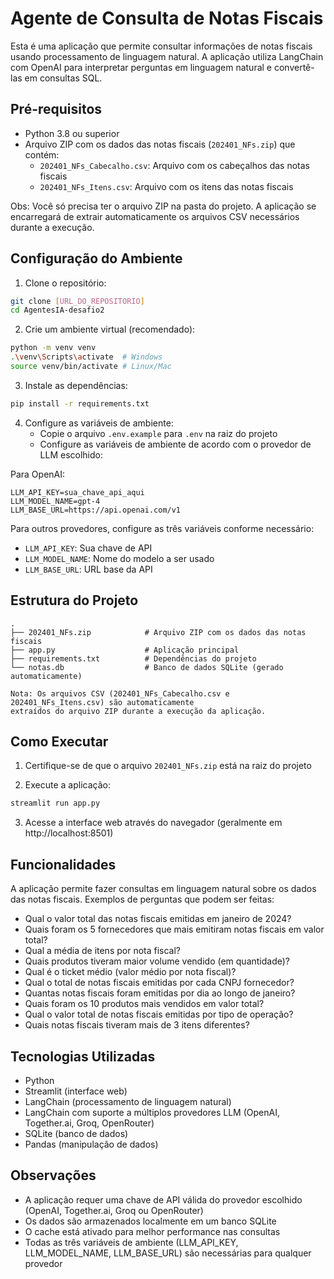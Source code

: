# Agente de Consulta de Notas Fiscais

Esta é uma aplicação que permite consultar informações de notas fiscais usando processamento de linguagem natural. A aplicação utiliza LangChain com OpenAI para interpretar perguntas em linguagem natural e convertê-las em consultas SQL.

## Pré-requisitos

- Python 3.8 ou superior
- Arquivo ZIP com os dados das notas fiscais (`202401_NFs.zip`) que contém:
  - `202401_NFs_Cabecalho.csv`: Arquivo com os cabeçalhos das notas fiscais
  - `202401_NFs_Itens.csv`: Arquivo com os itens das notas fiscais
  
Obs: Você só precisa ter o arquivo ZIP na pasta do projeto. A aplicação se encarregará de extrair automaticamente os arquivos CSV necessários durante a execução.

## Configuração do Ambiente

1. Clone o repositório:
```bash
git clone [URL_DO_REPOSITORIO]
cd AgentesIA-desafio2
```

2. Crie um ambiente virtual (recomendado):
```bash
python -m venv venv
.\venv\Scripts\activate  # Windows
source venv/bin/activate # Linux/Mac
```

3. Instale as dependências:
```bash
pip install -r requirements.txt
```

4. Configure as variáveis de ambiente:
   - Copie o arquivo `.env.example` para `.env` na raiz do projeto
   - Configure as variáveis de ambiente de acordo com o provedor de LLM escolhido:

Para OpenAI:
```env
LLM_API_KEY=sua_chave_api_aqui
LLM_MODEL_NAME=gpt-4
LLM_BASE_URL=https://api.openai.com/v1
```

Para outros provedores, configure as três variáveis conforme necessário:
- `LLM_API_KEY`: Sua chave de API
- `LLM_MODEL_NAME`: Nome do modelo a ser usado
- `LLM_BASE_URL`: URL base da API

## Estrutura do Projeto

```
.
├── 202401_NFs.zip            # Arquivo ZIP com os dados das notas fiscais
├── app.py                    # Aplicação principal
├── requirements.txt          # Dependências do projeto
└── notas.db                  # Banco de dados SQLite (gerado automaticamente)

Nota: Os arquivos CSV (202401_NFs_Cabecalho.csv e 202401_NFs_Itens.csv) são automaticamente 
extraídos do arquivo ZIP durante a execução da aplicação.
```

## Como Executar

1. Certifique-se de que o arquivo `202401_NFs.zip` está na raiz do projeto

2. Execute a aplicação:
```bash
streamlit run app.py
```

3. Acesse a interface web através do navegador (geralmente em http://localhost:8501)

## Funcionalidades

A aplicação permite fazer consultas em linguagem natural sobre os dados das notas fiscais. Exemplos de perguntas que podem ser feitas:

- Qual o valor total das notas fiscais emitidas em janeiro de 2024?
- Quais foram os 5 fornecedores que mais emitiram notas fiscais em valor total?
- Qual a média de itens por nota fiscal?
- Quais produtos tiveram maior volume vendido (em quantidade)?
- Qual é o ticket médio (valor médio por nota fiscal)?
- Qual o total de notas fiscais emitidas por cada CNPJ fornecedor?
- Quantas notas fiscais foram emitidas por dia ao longo de janeiro?
- Quais foram os 10 produtos mais vendidos em valor total?
- Qual o valor total de notas fiscais emitidas por tipo de operação?
- Quais notas fiscais tiveram mais de 3 itens diferentes?

## Tecnologias Utilizadas

- Python
- Streamlit (interface web)
- LangChain (processamento de linguagem natural)
- LangChain com suporte a múltiplos provedores LLM (OpenAI, Together.ai, Groq, OpenRouter)
- SQLite (banco de dados)
- Pandas (manipulação de dados)

## Observações

- A aplicação requer uma chave de API válida do provedor escolhido (OpenAI, Together.ai, Groq ou OpenRouter)
- Os dados são armazenados localmente em um banco SQLite
- O cache está ativado para melhor performance nas consultas
- Todas as três variáveis de ambiente (LLM_API_KEY, LLM_MODEL_NAME, LLM_BASE_URL) são necessárias para qualquer provedor
